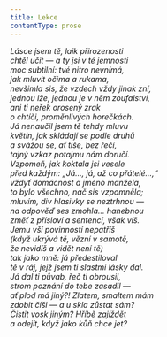 ```yaml
---
title: Lekce
contentType: prose
---
```


<section>

_Lásce jsem tě, laik přirozenosti  
chtěl učit — a ty jsi v té jemnosti  
moc subtilní: tvé nitro nevnímá,  
jak mluvit očima a rukama,  
nevšimla sis, že vzdech vždy jinak zní,  
jednou lže, jednou je v něm zoufalství,  
ani ti neřek orosený zrak  
o chtíči, proměnlivých horečkách.  
Já nenaučil jsem tě tehdy mluvu  
květin, jak skládají se podle druhů  
a svážou se, ať tiše, bez řečí,  
tajný vzkaz potajmu nám doručí.  
Vzpomeň, jak koktala jsi vesele  
před každým: „Já…, já, až co přátelé…,“  
vždyť domácnost a jméno manžela,  
to bylo všechno, nač sis vzpomněla;  
mluvím, div hlasivky se neztrhnou —  
na odpověď ses zmohla… hanebnou  
změť z přísloví a sentencí, však víš.  
Jemu vší povinností nepatříš  
(když ukrývá tě, vězní v samotě,  
že nevidíš a vidět není tě)  
tak jako mně: já předestiloval  
tě v ráj, jejž jsem ti slastmi lásky dal.  
Já dal ti půvab, řeč ti obrousil,  
strom poznání do tebe zasadil —  
ať plod má jiný?! Zlatem, smaltem mám  
zdobit číši — a u skla zůstat sám?  
Čistit vosk jiným? Hříbě zajíždět  
a odejít, když jako kůň chce jet?_

</section>

